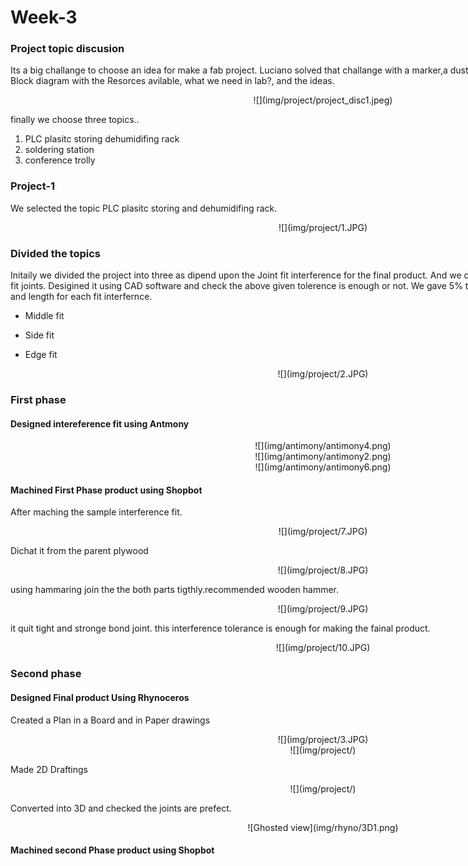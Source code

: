 <div style="width:1000px;">

# Week-3

### Project topic discusion
Its a big challange to choose an idea for make a fab project. Luciano solved that challange with a marker,a duster and  board. he created an interesting Block diagram with the Resorces avilable, what we need in lab?, and the ideas.

<center>![](img/project/project_disc1.jpeg)</center>

finally we choose three topics..

1. PLC plasitc storing dehumidifing rack
2. soldering station
3. conference trolly


### Project-1

We selected the topic PLC plasitc storing and dehumidifing rack.

<center>![](img/project/1.JPG)</center>

### Divided the topics

Initaily we divided the project into three as dipend upon the Joint fit interference for the final product. And we calculated the needed tolernce for each fit joints. Desigined it using CAD software and check the above given tolerence is enough or not. We gave 5% tolernce as interference on both width and length for each fit interfernce.

* Middle fit

* Side fit

* Edge fit

<center>![](img/project/2.JPG)</center>

### First phase

#### Designed  intereference fit using Antmony

<center>![](img/antimony/antimony4.png)</center>

<center>![](img/antimony/antimony2.png)</center>

<center>![](img/antimony/antimony6.png)</center>


#### Machined First Phase product using Shopbot

After maching the sample interference fit.

<center>![](img/project/7.JPG)</center>

Dichat it from the parent plywood

<center>![](img/project/8.JPG)</center>

using hammaring join the the both parts tigthly.recommended wooden hammer. 

<center>![](img/project/9.JPG)</center>

it quit tight and stronge bond joint. this interference tolerance is enough for making the fainal product.

<center>![](img/project/10.JPG)</center>

### Second phase

#### Designed Final product Using Rhynoceros


Created a Plan in a Board and in Paper drawings

<center>![](img/project/3.JPG)</center>

<center>![](img/project/)</center>

Made 2D Draftings

<center>![](img/project/)</center>

Converted into 3D and checked the joints are prefect.

<center>![Ghosted view](img/rhyno/3D1.png)</center>


#### Machined second Phase product using Shopbot

 </div>